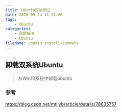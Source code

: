```yaml
---
title: Ubuntu安装摘记
date: 2020-09-24 11:11:26
tags:
	- Ubuntu
categories:
	- 问题解决
	- Ubuntu
fileName: ubuntu-install-summary
---
```




## 卸载双系统Ubuntu

> 从Win10系统中卸载ubuntu





### 参考

https://blog.csdn.net/mtllyb/article/details/78635757